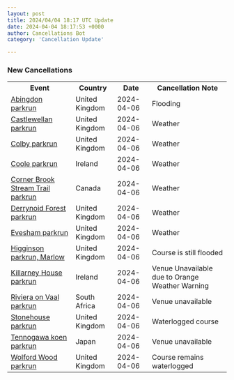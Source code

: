 ```yaml
---
layout: post
title: 2024/04/04 18:17 UTC Update
date: 2024-04-04 18:17:53 +0000
author: Cancellations Bot
category: 'Cancellation Update'

---
```


<h3>New Cancellations</h3>
<div class='hscrollable'>
<table style='width: 100%'>
    <tr>
        <th>Event</th>
        <th>Country</th>
        <th>Date</th>
        <th>Cancellation Note</th>
    </tr>
    <tr>
        <td><a href="https://www.parkrun.org.uk/abingdon">Abingdon parkrun</a></td>
        <td>United Kingdom</td>
        <td>2024-04-06</td>
        <td>Flooding</td>
    </tr>
    <tr>
        <td><a href="https://www.parkrun.org.uk/castlewellan">Castlewellan parkrun</a></td>
        <td>United Kingdom</td>
        <td>2024-04-06</td>
        <td>Weather</td>
    </tr>
    <tr>
        <td><a href="https://www.parkrun.org.uk/colby">Colby parkrun</a></td>
        <td>United Kingdom</td>
        <td>2024-04-06</td>
        <td>Weather</td>
    </tr>
    <tr>
        <td><a href="https://www.parkrun.ie/coole">Coole parkrun</a></td>
        <td>Ireland</td>
        <td>2024-04-06</td>
        <td>Weather</td>
    </tr>
    <tr>
        <td><a href="https://www.parkrun.ca/cornerbrookstreamtrail">Corner Brook Stream Trail parkrun</a></td>
        <td>Canada</td>
        <td>2024-04-06</td>
        <td>Weather</td>
    </tr>
    <tr>
        <td><a href="https://www.parkrun.org.uk/derrynoidforest">Derrynoid Forest parkrun</a></td>
        <td>United Kingdom</td>
        <td>2024-04-06</td>
        <td>Weather</td>
    </tr>
    <tr>
        <td><a href="https://www.parkrun.org.uk/evesham">Evesham parkrun</a></td>
        <td>United Kingdom</td>
        <td>2024-04-06</td>
        <td>Weather</td>
    </tr>
    <tr>
        <td><a href="https://www.parkrun.org.uk/higginsonmarlow">Higginson parkrun, Marlow</a></td>
        <td>United Kingdom</td>
        <td>2024-04-06</td>
        <td>Course is still flooded</td>
    </tr>
    <tr>
        <td><a href="https://www.parkrun.ie/killarneyhouse">Killarney House parkrun</a></td>
        <td>Ireland</td>
        <td>2024-04-06</td>
        <td>Venue Unavailable due to Orange Weather Warning</td>
    </tr>
    <tr>
        <td><a href="https://www.parkrun.co.za/rivieraonvaal">Riviera on Vaal parkrun</a></td>
        <td>South Africa</td>
        <td>2024-04-06</td>
        <td>Venue unavailable</td>
    </tr>
    <tr>
        <td><a href="https://www.parkrun.org.uk/stonehouse">Stonehouse parkrun</a></td>
        <td>United Kingdom</td>
        <td>2024-04-06</td>
        <td>Waterlogged course</td>
    </tr>
    <tr>
        <td><a href="https://www.parkrun.jp/tennogawakoen">Tennogawa koen parkrun</a></td>
        <td>Japan</td>
        <td>2024-04-06</td>
        <td>Venue unavailable</td>
    </tr>
    <tr>
        <td><a href="https://www.parkrun.org.uk/wolfordwood">Wolford Wood parkrun</a></td>
        <td>United Kingdom</td>
        <td>2024-04-06</td>
        <td>Course remains waterlogged</td>
    </tr>
</table>
</div>

